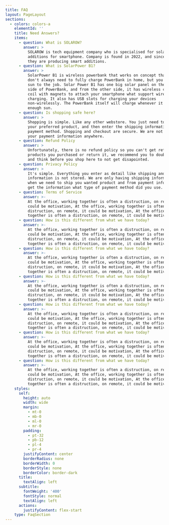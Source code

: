 ```yaml
---
title: FAQ
layout: PageLayout
sections:
  - colors: colors-a
    elementId: ''
    title: Need Answers?
    items:
      - question: What is SOLAROW?
        answer: >
          SOLAROW is tech equipment company who is specialised for solar
          additions for smartphone. Company is found in 2022, and since then,
          they are producing smart additions.
      - question: What is SolarPower B1?
        answer: >
          SolarPower B1 is wireless powerbank that works on concept that you
          don't always need to fully charge PowerBank in home, but you can let
          sun to the job. Solar Power B1 has one big solar panel on the back
          side of PowerBank, and from the other side, it has wireless charging
          coil with magnets to attach your smartphone what support wireless
          charging. It also has USB slots for charging your devices
          non-wirelessly. The PowerBank itself will charge whenever it gets
          enough sun.
      - question: Is shopping safe here?
        answer: >
          Shopping is simple. Like any other webstore. You just need to choose
          your preferred product, and then enter the shipping information and
          payment method. Shopping and checkout are secure. We are not storing
          your payment information anywhere.
      - question: Refund Policy
        answer: >
          Unfortunately, there is no refund policy so you can't get refund for
          products you purchased or return it, we recommend you to double check
          and think before you shop here to not get disapointed.
      - question: Privacy Policy
        answer: >
          It's simple. Everything you enter as detail like shipping and payment
          information is not stored. We are only having shipping information
          when we need to ship you wanted product and from payment info, we just
          get the information what type of payment method did you use.
      - question: Terms of Service
        answer: >-
          At the office, working together is often a distruction, on remote, it
          could be motivation, At the office, working together is often a
          distruction, on remote, it could be motivation, At the office, working
          together is often a distruction, on remote, it could be motivation
      - question: How is this different from what we have today?
        answer: >-
          At the office, working together is often a distruction, on remote, it
          could be motivation, At the office, working together is often a
          distruction, on remote, it could be motivation, At the office, working
          together is often a distruction, on remote, it could be motivation
      - question: How is this different from what we have today?
        answer: >-
          At the office, working together is often a distruction, on remote, it
          could be motivation, At the office, working together is often a
          distruction, on remote, it could be motivation, At the office, working
          together is often a distruction, on remote, it could be motivation
      - question: How is this different from what we have today?
        answer: >-
          At the office, working together is often a distruction, on remote, it
          could be motivation, At the office, working together is often a
          distruction, on remote, it could be motivation, At the office, working
          together is often a distruction, on remote, it could be motivation
      - question: How is this different from what we have today?
        answer: >-
          At the office, working together is often a distruction, on remote, it
          could be motivation, At the office, working together is often a
          distruction, on remote, it could be motivation, At the office, working
          together is often a distruction, on remote, it could be motivation
      - question: How is this different from what we have today?
        answer: >-
          At the office, working together is often a distruction, on remote, it
          could be motivation, At the office, working together is often a
          distruction, on remote, it could be motivation, At the office, working
          together is often a distruction, on remote, it could be motivation
      - question: How is this different from what we have today?
        answer: >-
          At the office, working together is often a distruction, on remote, it
          could be motivation, At the office, working together is often a
          distruction, on remote, it could be motivation, At the office, working
          together is often a distruction, on remote, it could be motivation
    styles:
      self:
        height: auto
        width: wide
        margin:
          - mt-0
          - mb-0
          - ml-0
          - mr-0
        padding:
          - pt-32
          - pb-12
          - pl-4
          - pr-4
        justifyContent: center
        borderRadius: none
        borderWidth: 0
        borderStyle: none
        borderColor: border-dark
      title:
        textAlign: left
      subtitle:
        fontWeight: '400'
        fontStyle: normal
        textAlign: left
      actions:
        justifyContent: flex-start
    type: FaqSection
---
```


